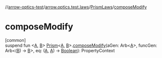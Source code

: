 //[arrow-optics-test](../../../index.md)/[arrow.optics.test.laws](../index.md)/[PrismLaws](index.md)/[composeModify](compose-modify.md)

# composeModify

[common]\
suspend fun &lt;[A](compose-modify.md), [B](compose-modify.md)&gt; [Prism](../../../../arrow-annotations/arrow.optics/-prism/index.md)&lt;[A](compose-modify.md), [B](compose-modify.md)&gt;.[composeModify](compose-modify.md)(aGen: Arb&lt;[A](compose-modify.md)&gt;, funcGen: Arb&lt;([B](compose-modify.md)) -&gt; [B](compose-modify.md)&gt;, eq: ([A](compose-modify.md), [A](compose-modify.md)) -&gt; [Boolean](https://kotlinlang.org/api/latest/jvm/stdlib/kotlin/-boolean/index.html)): PropertyContext

